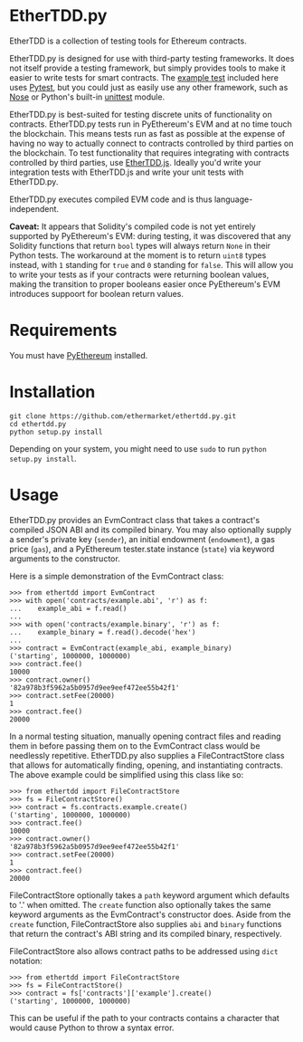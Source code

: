 # EtherTDD.py 
EtherTDD is a collection of testing tools for Ethereum contracts.

EtherTDD.py is designed for use with third-party testing frameworks. It does not itself provide a testing framework, but simply provides tools to make it easier to write tests for smart contracts. The [example test](https://raw.githubusercontent.com/ethermarket/ethertdd.py/master/test_example.py) included here uses [Pytest](http://pytest.org), but you could just as easily use any other framework, such as [Nose](https://nose.readthedocs.org) or Python's built-in [unittest](https://docs.python.org/2/library/unittest.html) module.

EtherTDD.py is best-suited for testing discrete units of functionality on contracts. EtherTDD.py tests run in PyEthereum's EVM and at no time touch the blockchain. This means tests run as fast as possible at the expense of having no way to actually connect to contracts controlled by third parties on the blockchain. To test functionality that requires integrating with contracts controlled by third parties, use [EtherTDD.js](https://github.com/ethermarket/ethertdd.js). Ideally you'd write your integration tests with EtherTDD.js and write your unit tests with EtherTDD.py.

EtherTDD.py executes compiled EVM code and is thus language-independent.

**Caveat:** It appears that Solidity's compiled code is not yet entirely supported by PyEthereum's EVM: during testing, it was discovered that any Solidity functions that return `bool` types will always return `None` in their Python tests. The workaround at the moment is to return `uint8` types instead, with `1` standing for `true` and `0` standing for `false`. This will allow you to write your tests as if your contracts were returning boolean values, making the transition to proper booleans easier once PyEthereum's EVM introduces suppoort for boolean return values.

# Requirements

You must have [PyEthereum](https://github.com/ethereum/pyethereum/tree/develop) installed.

# Installation

    git clone https://github.com/ethermarket/ethertdd.py.git
    cd ethertdd.py
    python setup.py install

Depending on your system, you might need to use `sudo` to run `python setup.py install`.

# Usage

EtherTDD.py provides an EvmContract class that takes a contract's compiled JSON ABI and its compiled binary. You may also optionally supply a sender's private key (`sender`), an initial endowment (`endowment`), a gas price (`gas`), and a PyEthereum tester.state instance (`state`) via keyword arguments to the constructor.

Here is a simple demonstration of the EvmContract class:

    >>> from ethertdd import EvmContract
    >>> with open('contracts/example.abi', 'r') as f:
    ...    example_abi = f.read()
    ...
    >>> with open('contracts/example.binary', 'r') as f:
    ...    example_binary = f.read().decode('hex')
    ...
    >>> contract = EvmContract(example_abi, example_binary)
    ('starting', 1000000, 1000000)
    >>> contract.fee()
    10000
    >>> contract.owner()
    '82a978b3f5962a5b0957d9ee9eef472ee55b42f1'
    >>> contract.setFee(20000)
    1
    >>> contract.fee()
    20000

In a normal testing situation, manually opening contract files and reading them in before passing them on to the EvmContract class would be needlessly repetitive. EtherTDD.py also supplies a FileContractStore class that allows for automatically finding, opening, and instantiating contracts. The above example could be simplified using this class like so:

    >>> from ethertdd import FileContractStore
    >>> fs = FileContractStore()
    >>> contract = fs.contracts.example.create()
    ('starting', 1000000, 1000000)
    >>> contract.fee()
    10000
    >>> contract.owner()
    '82a978b3f5962a5b0957d9ee9eef472ee55b42f1'
    >>> contract.setFee(20000)
    1
    >>> contract.fee()
    20000

FileContractStore optionally takes a `path` keyword argument which defaults to '.' when omitted. The `create` function also optionally takes the same keyword arguments as the EvmContract's constructor does. Aside from the `create` function, FileContractStore also supplies `abi` and `binary` functions that return the contract's ABI string and its compiled binary, respectively.

FileContractStore also allows contract paths to be addressed using `dict` notation:

    >>> from ethertdd import FileContractStore
    >>> fs = FileContractStore()
    >>> contract = fs['contracts']['example'].create()
    ('starting', 1000000, 1000000)

This can be useful if the path to your contracts contains a character that would cause Python to throw a syntax error.
